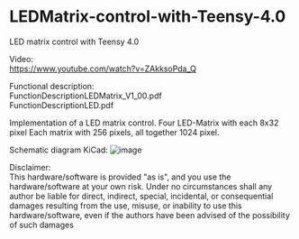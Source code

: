 # LEDMatrix-control-with-Teensy-4.0


LED matrix control with Teensy 4.0

Video:  
https://www.youtube.com/watch?v=ZAkksoPda_Q

Functional description:  
FunctionDescriptionLEDMatrix_V1_00.pdf  
FunctionDescriptionLED.pdf  

Implementation of a LED matrix control.
Four LED-Matrix with each 8x32 pixel
Each matrix with 256 pixels, all together 1024 pixel.


Schematic diagram KiCad:
![image](https://user-images.githubusercontent.com/96622339/199925660-7fcb2861-dcdf-4494-9859-d4e9ebbcec84.png)


Disclaimer:  
This hardware/software is provided "as is", and you use the hardware/software at your own risk. Under no circumstances shall any author be liable for direct, indirect, special, incidental, or consequential damages resulting from the use, misuse, or inability to use this hardware/software, even if the authors have been advised of the possibility of such damages
